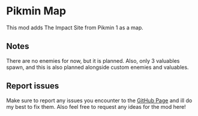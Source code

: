 # Pikmin Map
This mod adds The Impact Site from Pikmin 1 as a map.

## Notes
There are no enemies for now, but it is planned. Also, only 3 valuables spawn, and this is also planned alongside custom enemies and valuables.

## Report issues
Make sure to report any issues you encounter to the [GitHub Page](https://github.com/pikachuuuuuuuuuuuuuu/PikminMap/issues) and ill do my best to fix them. Also feel free to request any ideas for the mod here!
